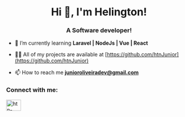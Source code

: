 <h1 align="center">Hi 👋, I'm Helington!</h1>
<h3 align="center">A Software developer!</h3>

- 🌱 I’m currently learning **Laravel | NodeJs | Vue | React**

- 👨‍💻 All of my projects are available at [https://github.com/htnJunior](https://github.com/htnJunior)

- 📫 How to reach me **junioroliveiradev@gmail.com**

<h3 align="left">Connect with me:</h3>
<p align="left">
<a href="https://www.linkedin.com/in/htn-oliveira/" target="blank"><img align="center" src="https://github.com/stephenajulu/stephenajulu/blob/master/images/icons/linkedin-brands.svg" alt="htn-oliveira" height="30" width="40" /></a>
</p>
